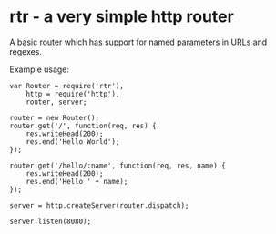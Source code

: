 # rtr - a very simple http router

A basic router which has support for named parameters in URLs and regexes.

Example usage:

    var Router = require('rtr'),
        http = require('http'),
        router, server;

    router = new Router();
    router.get('/', function(req, res) {
        res.writeHead(200);
        res.end('Hello World');
    });

    router.get('/hello/:name', function(req, res, name) {
        res.writeHead(200);
        res.end('Hello ' + name);
    });

    server = http.createServer(router.dispatch);

    server.listen(8080);
